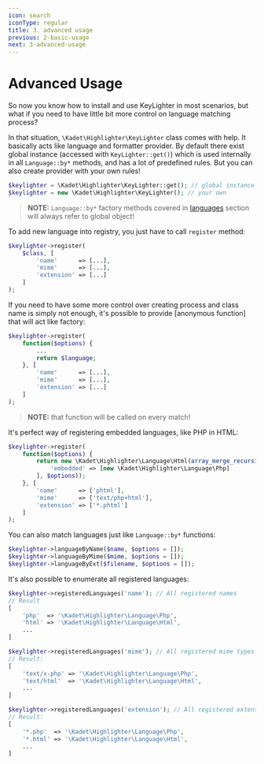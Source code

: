 ```yaml
---
icon: search
iconType: regular
title: 3. advanced usage
previous: 2-basic-usage
next: 3-advanced-usage
---
```


# Advanced Usage

So now you know how to install and use KeyLighter in most scenarios, but what if you need
to have little bit more control on language matching process? 

In that situation, `\Kadet\Highlighter\KeyLighter` class comes with help. It basically acts like 
language and formatter provider. By default there exist global instance (accessed with `KeyLighter::get()`) which is used 
internally in all `Language::by*` methods, and has a lot of predefined rules. But you can also create provider with your own rules!

```php
$keylighter = \Kadet\Highlighter\KeyLighter::get(); // global instance
$keylighter = new \Kadet\Highlighter\KeyLighter(); // your own
```

> **NOTE:** `Language::by*` factory methods covered in [languages] section will always refer to global object!

To add new language into registry, you just have to call `register` method:
```php
$keylighter->register(
    $class, [
        'name'      => [...],
        'mime'      => [...],
        'extension' => [...]
    ]
);
```

If you need to have some more control over creating process and class name is simply not enough,
it's possible to provide [anonymous function] that will act like factory:
```php
$keylighter->register(
    function($options) {
        ...
        return $language;
    }, [
        'name'      => [...],
        'mime'      => [...],
        'extension' => [...]
    ]
);
```
> **NOTE:** that function will be called on every match!

It's perfect way of registering embedded languages, like PHP in HTML:
```php
$keylighter->register(
    function($options) {
        return new \Kadet\Highlighter\Language\Html(array_merge_recursive([
            'embedded' => [new \Kadet\Highlighter\Language\Php]
        ], $options));
    }, [
        'name'      => ['phtml'],
        'mime'      => ['text/php+html'],
        'extension' => ['*.phtml']
    ]
);
```

You can also match languages just like `Language::by*` functions:
```php
$keylighter->languageByName($name, $options = []);
$keylighter->languageByMime($mime, $options = []);
$keylighter->languageByExt($filename, $options = []);
```

It's also possible to enumerate all registered languages:
```php
$keylighter->registeredLanguages('name'); // All registered names
// Result
[
    'php'  => '\Kadet\Highlighter\Language\Php',
    'html' => '\Kadet\Highlighter\Language\Html',
    ...
]
```
```php
$keylighter->registeredLanguages('mime'); // All registered mime types
// Result:
[
    'text/x-php' => '\Kadet\Highlighter\Language\Php',
    'text/html'  => '\Kadet\Highlighter\Language\Html',
    ...
]
```
```php
$keylighter->registeredLanguages('extension'); // All registered extensions
// Result:
[
    '*.php'  => '\Kadet\Highlighter\Language\Php',
    '*.html' => '\Kadet\Highlighter\Language\Html',
    ...
]
```

[languages]: ./A-languages